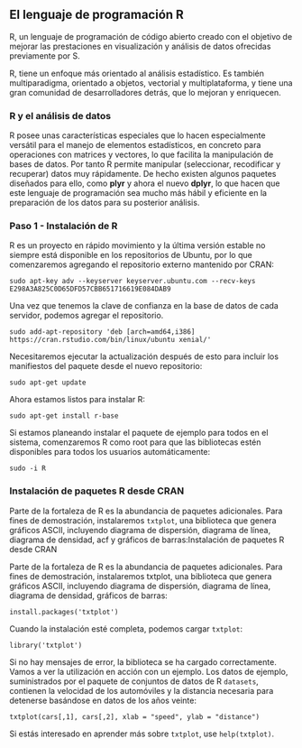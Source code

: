 ## El lenguaje de programación R

R, un lenguaje de programación de código abierto creado con el objetivo de mejorar las prestaciones en visualización y análisis de datos ofrecidas previamente por S.

R, tiene un enfoque más orientado al análisis estadístico. Es también multiparadigma, orientado a objetos, vectorial y multiplataforma, y  tiene una gran comunidad de desarrolladores detrás, que lo mejoran y enriquecen.

### R y el análisis de datos

R posee unas características especiales que lo hacen especialmente versátil para el manejo de elementos estadísticos, en concreto para operaciones con matrices y vectores, lo que facilita la manipulación de bases de datos. Por tanto R permite manipular (seleccionar, recodificar y recuperar) datos muy rápidamente. De hecho existen algunos paquetes diseñados para ello, como **plyr** y ahora el nuevo  **dplyr**, lo que hacen que este lenguaje de programación sea mucho más hábil y eficiente en la preparación de los datos para su posterior análisis.

### Paso 1 - Instalación de R

R es un proyecto en rápido movimiento y la última versión estable no siempre está disponible en los repositorios de Ubuntu, por lo que comenzaremos agregando el repositorio externo mantenido por CRAN:

```
sudo apt-key adv --keyserver keyserver.ubuntu.com --recv-keys E298A3A825C0D65DFD57CBB651716619E084DAB9
```
Una vez que tenemos la clave de confianza en la base de datos de cada servidor, podemos agregar el repositorio.

```
sudo add-apt-repository 'deb [arch=amd64,i386] https://cran.rstudio.com/bin/linux/ubuntu xenial/'
```

Necesitaremos ejecutar la actualización después de esto para incluir los manifiestos del paquete desde el nuevo repositorio:

```
sudo apt-get update
```

Ahora estamos listos para instalar R:

```
sudo apt-get install r-base
```

Si  estamos planeando instalar el paquete de ejemplo para todos en el sistema, comenzaremos R como  root para que las bibliotecas estén disponibles para todos los usuarios automáticamente:

```
sudo -i R
```

### Instalación de paquetes R desde CRAN

Parte de la fortaleza de R es la abundancia de paquetes adicionales. Para fines de demostración, instalaremos `txtplot`, una biblioteca que genera gráficos ASCII, incluyendo diagrama de dispersión, diagrama de línea, diagrama de densidad, acf y gráficos de barras:Instalación de paquetes R desde CRAN

Parte de la fortaleza de R es la abundancia de paquetes adicionales. Para fines de demostración, instalaremos txtplot, una biblioteca que genera gráficos ASCII, incluyendo diagrama de dispersión, diagrama de línea, diagrama de densidad, gráficos de barras:

```
install.packages('txtplot')
```

Cuando la instalación esté completa, podemos cargar `txtplot`:

```
library('txtplot')
```

Si no hay mensajes de error, la biblioteca se ha cargado correctamente. Vamos a ver la utilización  en acción con un ejemplo. Los datos de ejemplo, suministrados por el paquete de conjuntos de datos de R `datasets`, contienen la velocidad de los automóviles y la distancia necesaria para detenerse basándose en datos de los años veinte:

```
txtplot(cars[,1], cars[,2], xlab = "speed", ylab = "distance")
```

Si estás interesado en aprender más sobre `txtplot`, use `help(txtplot)`.